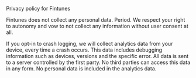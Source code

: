 Privacy policy for Fintunes

Fintunes does not collect any personal data. Period. We respect your right to 
autonomy and vow to not collect any information without user consent at all.

If you opt-in to crash logging, we will collect analytics data from your device, 
every time a crash occurs. This data includes debugging information such as 
devices, versions and the specific error. All data is sent to a server 
controlled by the first party. No third parties can access this data in any 
form. No personal data is included in the analytics data.
